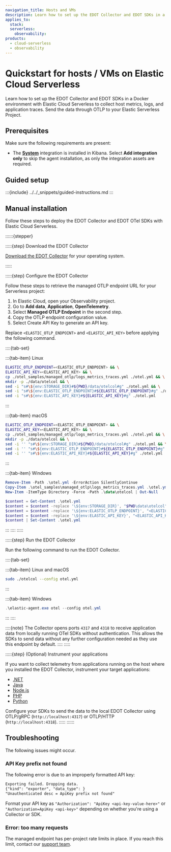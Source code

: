 ```yaml
---
navigation_title: Hosts and VMs
description: Learn how to set up the EDOT Collector and EDOT SDKs in a Docker environment with Elastic Cloud Serverless to collect host metrics, logs, and application traces. Send the data through OTLP to your Elastic Serverless Project.
applies_to:
  stack:
  serverless:
    observability:
products:
  - cloud-serverless
  - observability
---
```


#  Quickstart for hosts / VMs on Elastic Cloud Serverless

Learn how to set up the EDOT Collector and EDOT SDKs in a Docker environment with Elastic Cloud Serverless to collect host metrics, logs, and application traces. Send the data through OTLP to your Elastic Serverless Project.

## Prerequisites

Make sure the following requirements are present:

- The **[System](https://www.elastic.co/docs/reference/integrations/system)** integration is installed in Kibana. Select **Add integration only** to skip the agent installation, as only the integration assets are required.

## Guided setup

:::{include} ../../_snippets/guided-instructions.md
:::

## Manual installation

Follow these steps to deploy the EDOT Collector and EDOT OTel SDKs with Elastic Cloud Serverless.

::::::{stepper}

:::::{step} Download the EDOT Collector

[Download the EDOT Collector](../../edot-collector/download.md) for your operating system.

:::::

:::::{step} Configure the EDOT Collector

Follow these steps to retrieve the managed OTLP endpoint URL for your Serverless project:

1. In Elastic Cloud, open your Observability project.
2. Go to **Add data**, **Application**, **OpenTelemetry**.
3. Select **Managed OTLP Endpoint** in the second step.
4. Copy the OTLP endpoint configuration value.
5. Select Create API Key to generate an API key.

Replace `<ELASTIC_OTLP_ENDPOINT>` and `<ELASTIC_API_KEY>` before applying the following command.

::::{tab-set}

:::{tab-item} Linux
```bash
ELASTIC_OTLP_ENDPOINT=<ELASTIC_OTLP_ENDPOINT> && \
ELASTIC_API_KEY=<ELASTIC_API_KEY> && \
cp ./otel_samples/managed_otlp/logs_metrics_traces.yml ./otel.yml && \
mkdir -p ./data/otelcol && \
sed -i "s#\${env:STORAGE_DIR}#${PWD}/data/otelcol#g" ./otel.yml && \
sed -i "s#\${env:ELASTIC_OTLP_ENDPOINT}#${ELASTIC_OTLP_ENDPOINT}#g" ./otel.yml && \
sed -i "s#\${env:ELASTIC_API_KEY}#${ELASTIC_API_KEY}#g" ./otel.yml
```
:::

:::{tab-item} macOS
```bash
ELASTIC_OTLP_ENDPOINT=<ELASTIC_OTLP_ENDPOINT> && \
ELASTIC_API_KEY=<ELASTIC_API_KEY> && \
cp ./otel_samples/managed_otlp/logs_metrics_traces.yml ./otel.yml && \
mkdir -p ./data/otelcol && \
sed -i '' "s#\${env:STORAGE_DIR}#${PWD}/data/otelcol#g" ./otel.yml && \
sed -i '' "s#\${env:ELASTIC_OTLP_ENDPOINT}#${ELASTIC_OTLP_ENDPOINT}#g" ./otel.yml && \
sed -i '' "s#\${env:ELASTIC_API_KEY}#${ELASTIC_API_KEY}#g" ./otel.yml
```
:::

:::{tab-item} Windows
```powershell
Remove-Item -Path .\otel.yml -ErrorAction SilentlyContinue
Copy-Item .\otel_samples\managed_otlp\logs_metrics_traces.yml .\otel.yml
New-Item -ItemType Directory -Force -Path .\data\otelcol | Out-Null

$content = Get-Content .\otel.yml
$content = $content -replace '\${env:STORAGE_DIR}', "$PWD\data\otelcol"
$content = $content -replace '\${env:ELASTIC_OTLP_ENDPOINT}', "<ELASTIC_OTLP_ENDPOINT>"
$content = $content -replace '\${env:ELASTIC_API_KEY}', "<ELASTIC_API_KEY>"
$content | Set-Content .\otel.yml
```
:::
::::
:::::

:::::{step} Run the EDOT Collector
    
Run the following command to run the EDOT Collector.

::::{tab-set}

:::{tab-item} Linux and macOS

```bash
sudo ./otelcol --config otel.yml
```
:::

:::{tab-item} Windows
```powershell
.\elastic-agent.exe otel --config otel.yml
```
:::
::::

::::{note}
The Collector opens ports `4317` and `4318` to receive application data from locally running OTel SDKs without authentication. This allows the SDKs to send data without any further configuration needed as they use this endpoint by default.
::::
:::::

:::::{step} (Optional) Instrument your applications

If you want to collect telemetry from applications running on the host where you installed the EDOT Collector, instrument your target applications:

- [.NET](../../edot-sdks/dotnet/setup/index.md)
- [Java](../../edot-sdks/java/setup/index.md)
- [Node.js](../../edot-sdks/nodejs/setup/index.md)
- [PHP](../../edot-sdks/php/setup/index.md)
- [Python](../../edot-sdks/python/setup/index.md)

Configure your SDKs to send the data to the local EDOT Collector using OTLP/gRPC (`http://localhost:4317`) or OTLP/HTTP (`http://localhost:4318`).
:::::
::::::

## Troubleshooting

The following issues might occur.

### API Key prefix not found

The following error is due to an improperly formatted API key:

```txt
Exporting failed. Dropping data.
{"kind": "exporter", "data_type": }
"Unauthenticated desc = ApiKey prefix not found"
```

Format your API key as `"Authorization": "ApiKey <api-key-value-here>"` or `"Authorization=ApiKey <api-key>"` depending on whether you're using a Collector or SDK.

### Error: too many requests

The managed endpoint has per-project rate limits in place. If you reach this limit, contact our [support team](https://support.elastic.co).
